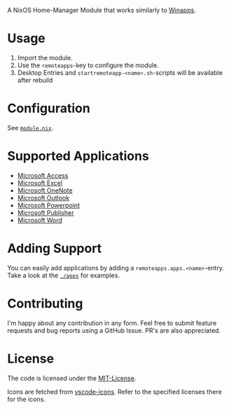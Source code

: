 A NixOS Home-Manager Module that works similarly to [Winapps](https://github.com/Fmstrat/winapps).

# Usage
1. Import the module.
2. Use the `remoteapps`-key to configure the module.
3. Desktop Entries and `startremoteapp-<name>.sh`-scripts will be available after rebuild

# Configuration
See [`module.nix`](./module.nix).

# Supported Applications
- [Microsoft Access](./apps/microsoft-access.nix)
- [Microsoft Excel](./apps/microsoft-excel.nix)
- [Microsoft OneNote](./apps/microsoft-onenote.nix)
- [Microsoft Outlook](./apps/microsoft-outlook.nix)
- [Microsoft Powerpoint](./apps/microsoft-powerpoint.nix)
- [Microsoft Publisher](./apps/microsoft-publisher.nix)
- [Microsoft Word](./apps/microsoft-word.nix)

# Adding Support
You can easily add applications by adding a `remoteapps.apps.<name>`-entry.
Take a look at the [`./apps`](./apps) for examples.

# Contributing
I'm happy about any contribution in any form.
Feel free to submit feature requests and bug reports using a GitHub Issue.
PR's are also appreciated.

# License
The code is licensed under the [MIT-License](./LICENSE.md).

Icons are fetched from [vscode-icons](https://github.com/vscode-icons/vscode-icons).
Refer to the specified licenses there for the icons.
